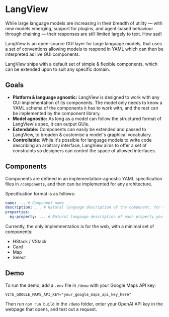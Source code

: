 # LangView

While large language models are increasing in their breadth of utility &mdash; with new models emerging, support for plugins, and agent-based behaviour through chaining &mdash; their responses are still limited largely to text. How sad!

LangView is an open-source GUI layer for large language models, that uses a set of conventions allowing models to respond in YAML which can then be interpreted as live GUI components.

LangView ships with a default set of simple & flexible components, which can be extended upon to suit any specific domain.

## Goals

- **Platform & language agnostic:** LangView is designed to work with any GUI implementation of its components. The model only needs to know a YAML schema of the components it has to work with, and the rest can be implemented by the component library.
- **Model agnostic:** As long as a model can follow the structured format of LangView's spec, it can output GUIs.
- **Extendable:** Components can easily be extended and passed to LangView, to broaden & customise a model's graphical vocabulary.
- **Controllable:** While it's possible for language models to write code describing an arbitrary interface, LangView aims to offer a set of constraints so designers can control the space of allowed interfaces.

## Components

Components are defined in an implementation-agnostic YAML specification files in `/components`, and then can be implemented for any architecture.

Specification format is as follows:

```yaml
name: ... # Component name
description: ... # Natural language description of the component, for the model to determine its behaviour
properties:
  my-property: ... # Natural langauge description of each property you'd like the model to be able to set for this component (type & behaviour)
```

Currently, the only implemnentation is for the web, with a minimal set of components:

- HStack / VStack
- Card
- Map
- Select

## Demo

To run the demo, add a `.env` file in `/demo` with your Google Maps API key:

```
VITE_GOOGLE_MAPS_API_KEY="your_google_maps_api_key_here"
```

Then run `npm run build` in the `/demo` folder, enter your OpenAI API key in the webpage that opens, and test out a request.